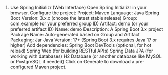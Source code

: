 1. Use Spring Initializr (Web Interface)
Open Spring Initializr in your browser.
Configure the project:
Project: Maven
Language: Java
Spring Boot Version: 3.x.x (choose the latest stable release)
Group: com.example (or your preferred group ID)
Artifact: demo (or your preferred artifact ID)
Name: demo
Description: A Spring Boot 3.x project
Package Name: Auto-generated based on Group and Artifact
Packaging: Jar
Java Version: 17+ (Spring Boot 3.x requires Java 17 or higher)
Add dependencies:
Spring Boot DevTools (optional, for hot reload)
Spring Web (for building RESTful APIs)
Spring Data JPA (for working with databases)
H2 Database (or another database like MySQL or PostgreSQL if needed)
Click on Generate to download a pre-configured Maven project.
